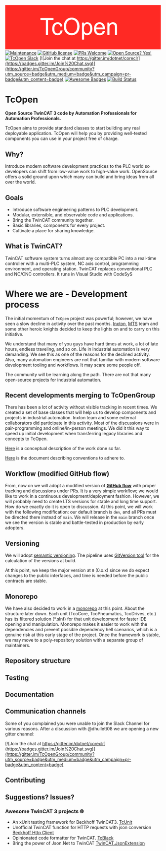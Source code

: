 ![TcOpen logo](assets/logo/TcOpenWide.png)
[![Maintenance](https://img.shields.io/badge/Maintained%3F-yes-green.svg)](https://github.com/TcOpenGroup/TcOpen/graphs/commit-activity)
[![GitHub license](https://img.shields.io/github/license/Naereen/StrapDown.js.svg)](https://github.com/TcOpenGroup/TcOpen/blob/dev/LICENSE)
[![PRs Welcome](https://img.shields.io/badge/PRs-welcome-brightgreen.svg?style=flat-square)](https://github.com/TcOpenGroup/TcOpen/pulls)
[![Open Source? Yes!](https://badgen.net/badge/Open%20Source%20%3F/Yes%21/blue?icon=github)](https://github.com/TcOpenGroup/TcOpen)
[![TcOpen Slack ](https://img.shields.io/badge/Slack-channel-ff69b4.svg)](https://tcopendevelopment.slack.com/)
[![Join the chat at https://gitter.im/dotnet/coreclr](https://badges.gitter.im/Join%20Chat.svg)](https://gitter.im/TcOpenGroup/community?utm_source=badge&utm_medium=badge&utm_campaign=pr-badge&utm_content=badge)
[![Awesome Badges](https://img.shields.io/badge/badges-awesome-green.svg)](https://github.com/TcOpenGroup/TcOpen#awesome-twincat-3-projects-)
[![Build Status](https://dev.azure.com/petokurhajec0964/tc3/_apis/build/status/TcOpenGroup.TcOpen?branchName=dev)](https://dev.azure.com/petokurhajec0964/tc3/_build/latest?definitionId=6&branchName=dev)

# TcOpen

**Open Source TwinCAT 3 code by Automation Professionals for Automation Professionals.**

TcOpen aims to provide standard classes to start building any real deployable application. TcOpen will help you by providing well-tested components you can use in your project free of charge.  

## Why?

Introduce modern software development practices to the PLC world so developers can shift from low-value work to high-value work. OpenSource offers a solid ground upon which many can build and bring ideas from all over the world.

## Goals

- Introduce software engineering patterns to PLC development.
- Modular, extensible, and observable code and applications.
- Bring the TwinCAT community together.
- Basic libraries, components for every project.
- Cultivate a place for sharing knowledge.

## What is TwinCAT?

TwinCAT software system turns almost any compatible PC into a real-time controller with a multi-PLC system, NC axis control, programming environment, and operating station. TwinCAT replaces conventional PLC and NC/CNC controllers. It runs in Visual Studio with CodeSyS

# Where we are - Development process 

The initial momentum of ```TcOpen``` project was powerful; however, we have seen a slow decline in activity over the past months. [Inxton](inxton.com),  [MTS](www.mts.sk/en) team and some other heroic knights decided to keep the lights on and to carry on this initiative. 

We understand that many of you guys have hard times at work, a lot of late hours, endless traveling, and so on. Life in industrial automation is very demanding. We see this as one of the reasons for the declined activity. Also, many automation engineers are not that familiar with modern software development tooling and workflows. It may scare some people off. 

The community will be learning along the path. There are not that many open-source projects for industrial automation.

## Recent developments merging to TcOpenGroup

There has been a lot of activity without visible tracking in recent times. We created a set of base classes that will help us to develop components and projects in industrial automation. Inxton team and some external collaborators did participate in this activity. Most of the discussions were in pair-programming and online/in-person meetings. We did it this way to speed up initial development when transferring legacy libraries and concepts to TcOpen.

[Here](https://github.com/Inxton/TcOpen.Documentation/blob/dev/articles/TcOpenFramework/application.md) is a conceptual description of the work done so far.

[Here](https://github.com/Inxton/TcOpen.Documentation/blob/dev/articles/Conventions/Conventions.md) is the document describing conventions to adhere to.

## Workflow (modified GitHub flow)

From, now on we will adopt a modified version of [**GitHub flow**](https://guides.github.com/introduction/flow/) with proper tracking and discussions under PRs. It is a very simple workflow; we would like to work in a continuous development/deployment fashion. However, we will probably need to create LTS versions for stable and long time support. How do we exactly do it is open to discussion. At this point, we will work with the following modification: our default branch is ```dev```, and all PRs must be directed there instead of ```main```. We will release in the ```main``` branch once we see the version is stable and battle-tested in production by early adopters.

## Versioning

We will adopt [semantic versioning](https://semver.org/). The pipeline uses [GitVersion tool](https://gitversion.net/docs/) for the calculation of the versions at build. 

At this point, we keep the major version at ```0``` (0.x.x) since we do expect changes to the public interfaces, and time is needed before the public contracts are stable. 

## Monorepo

We have also decided to work in a [monorepo](https://en.wikipedia.org/wiki/Monorepo) at this point. About the structure later down. Each unit (TcoCore, TcoPneumatics, TcoDrives, etc.) has its filtered solution (*.slnf) for that unit development for faster IDE opening and manipulation. Monorepo makes it easier to work with the dependencies and prevent possible dependency hell scenarios, which is a genuine risk at this early stage of the project. Once the framework is stable, we may move to a poly-repository solution with a separate group of maintainers.

## Repository structure

## Testing

## Documentation

## Communication channels

Some of you complained you were unable to join the Slack Channel for various reasons. After a discussion with @dhullett08 we are opening a new gitter channel:

[![Join the chat at https://gitter.im/dotnet/coreclr](https://badges.gitter.im/Join%20Chat.svg)](https://gitter.im/TcOpenGroup/community?utm_source=badge&utm_medium=badge&utm_campaign=pr-badge&utm_content=badge)


## Contributing

## Suggestions? Issues?

### Awesome TwinCAT 3 projects 🌐

- An xUnit testing framework for Beckhoff TwinCAT3.  [TcUnit](https://github.com/tcunit/TcUnit) 
- Unofficial TwinCAT function for HTTP requests with json conversion [Beckhoff Http Client ](https://github.com/fbarresi/BeckhoffHttpClient)
- Opinionated code formatter for TwinCAT. [TcBlack](https://github.com/Roald87/TcBlack)
- Bring the power of Json.Net to TwinCAT [TwinCAT.JsonExtension](https://github.com/fbarresi/TwinCAT.JsonExtension)
